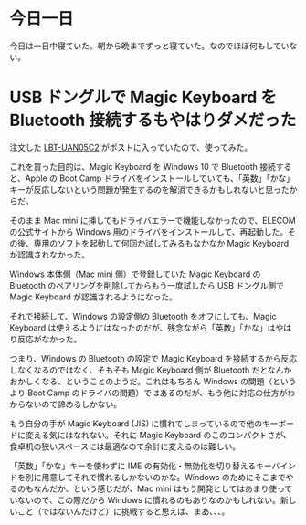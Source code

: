 # 今日一日
今日は一日中寝ていた。朝から晩までずっと寝ていた。なのでほぼ何もしていない。

# USB ドングルで Magic Keyboard を Bluetooth 接続するもやはりダメだった
注文した [LBT-UAN05C2](https://www.amazon.co.jp/gp/product/B00J84V7OM) がポストに入っていたので、使ってみた。

これを買った目的は、Magic Keyboard を Windows 10 で Bluetooth 接続すると、Apple の Boot Camp ドライバをインストールしていても、「英数」「かな」キーが反応しないという問題が発生するのを解消できるかもしれないと思ったからだ。

そのまま Mac mini に挿してもドライバエラーで機能しなかったので、ELECOM の公式サイトから Windows 用のドライバをインストールして、再起動した。その後、専用のソフトを起動して何回か試してみるもなかなか Magic Keyboard が認識されなかった。

Windows 本体側（Mac mini 側）で登録していた Magic Keyboard の Bluetooth のペアリングを削除してからもう一度試したら USB ドングル側で Magic Keyboard が認識されるようになった。

それで接続して、Windows の設定側の Bluetooth をオフにしても、Magic Keyboard は使えるようにはなったのだが、残念ながら「英数」「かな」はやはり反応がなかった。

つまり、Windows の Bluetooth の設定で Magic Keyboard を接続するから反応しなくなるのではなく、そもそも Magic Keyboard 側が Bluetooth だとなんかおかしくなる、ということのようだ。これはもちろん Windows の問題（というより Boot Camp のドライバの問題）ではあるのだが、もう他に対応の仕方がわからないので諦めるしかない。

もう自分の手が Magic Keyboard (JIS) に慣れてしまっているので他のキーボードに変える気にはなれない。それに Magic Keyboard のこのコンパクトさが、食卓机の狭いスペースには最適なので余計に変えるのは難しい。

「英数」「かな」キーを使わずに IME の有効化・無効化を切り替えるキーバインドを別に用意してそれで慣れるしかないのかな。Windows のためにそこまでやるのもなんだか、という感じだが、Mac mini はもう開発としてはあまり使っていないので、この際だから Windows に慣れるのもありなのかもしれない。新しいこと（ではないんだけど）に挑戦すると思えば、まあ、、、。
